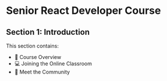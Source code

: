# Senior React Developer Course

## Section 1: Introduction


This section contains:

- 📖 Course Overview  
- 💻 Joining the Online Classroom  
- 🤝 Meet the Community  

<!-- Temporary change to enable initial commit -->

